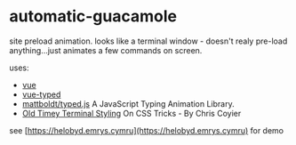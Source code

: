 # automatic-guacamole

site preload animation. looks like a terminal window - doesn't realy pre-load anything...just animates a few commands on screen.

uses:
 - [vue](https://vuejs.org)
 - [vue-typed](https://www.npmjs.com/package/vue-typed)
 - [mattboldt/typed.js](https://github.com/mattboldt/typed.js)
   A JavaScript Typing Animation Library.
 - [Old Timey Terminal Styling](https://css-tricks.com/old-timey-terminal-styling)
   On CSS Tricks - By Chris Coyier

see [https://helobyd.emrys.cymru](https://helobyd.emrys.cymru) for demo
